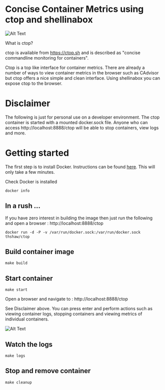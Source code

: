 # Concise Container Metrics using ctop and shellinabox

![Alt Text](https://github.com/tomwillfixit/ctop_browser/blob/master/ctop.gif)

What is ctop?

ctop is available from https://ctop.sh and is described as "concise commandline monitoring for containers".

Ctop is a top like interface for container metrics. There are already a number of ways to view container metrics in the browser such as CAdvisor but ctop offers a nice simple and clean interface.  Using shellinabox you can expose ctop to the browser.

# Disclaimer

The following is just for personal use on a developer environment. The ctop container is started with a mounted docker.sock file. Anyone who can access http://localhost:8888/ctop will be able to stop containers, view logs and more.

# Getting started

The first step is to install Docker.  Instructions can be found [here](https://docs.docker.com/engine/installation/#desktop).
This will only take a few minutes.

Check Docker is installed 
```
docker info
```
## In a rush ... 

If you have zero interest in building the image then just run the following and open a browser : http://localhost:8888/ctop
```
docker run -d -P -v /var/run/docker.sock:/var/run/docker.sock thshaw/ctop
```

## Build container image
```
make build
```

## Start container
```
make start
```

Open a browser and navigate to : http://localhost:8888/ctop

See Disclaimer above.  You can press enter and perform actions such as viewing container logs, stopping containers and viewing metrics of individual containers.

![Alt Text](https://github.com/tomwillfixit/ctop_browser/blob/master/single.gif)

## Watch the logs
```
make logs
```

## Stop and remove container
```
make cleanup
```
